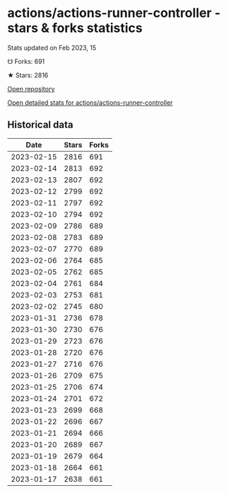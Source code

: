 # actions/actions-runner-controller - stars & forks statistics

Stats updated on Feb 2023, 15

☋ Forks: 691

★ Stars: 2816

[Open repository](https://github.com/actions/actions-runner-controller)

[Open detailed stats for actions/actions-runner-controller](https://reviewgithub.com/rep/actions/actions-runner-controller)

## Historical data
| Date | Stars | Forks |
|------|-------|-------|
| 2023-02-15 | 2816 | 691 | 
| 2023-02-14 | 2813 | 692 | 
| 2023-02-13 | 2807 | 692 | 
| 2023-02-12 | 2799 | 692 | 
| 2023-02-11 | 2797 | 692 | 
| 2023-02-10 | 2794 | 692 | 
| 2023-02-09 | 2786 | 689 | 
| 2023-02-08 | 2783 | 689 | 
| 2023-02-07 | 2770 | 689 | 
| 2023-02-06 | 2764 | 685 | 
| 2023-02-05 | 2762 | 685 | 
| 2023-02-04 | 2761 | 684 | 
| 2023-02-03 | 2753 | 681 | 
| 2023-02-02 | 2745 | 680 | 
| 2023-01-31 | 2736 | 678 | 
| 2023-01-30 | 2730 | 676 | 
| 2023-01-29 | 2723 | 676 | 
| 2023-01-28 | 2720 | 676 | 
| 2023-01-27 | 2716 | 676 | 
| 2023-01-26 | 2709 | 675 | 
| 2023-01-25 | 2706 | 674 | 
| 2023-01-24 | 2701 | 672 | 
| 2023-01-23 | 2699 | 668 | 
| 2023-01-22 | 2696 | 667 | 
| 2023-01-21 | 2694 | 666 | 
| 2023-01-20 | 2689 | 667 | 
| 2023-01-19 | 2679 | 664 | 
| 2023-01-18 | 2664 | 661 | 
| 2023-01-17 | 2638 | 661 | 

